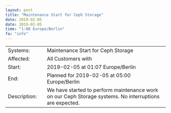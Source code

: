 ```yaml
---
layout: post
title: "Maintenance Start for Ceph Storage"
date: 2019-02-05
date: 2019-02-05
time: "1:08 Europe/Berlin"
fa: "info"
---
```


|                   |   |                                                                      |
|-------------------|---|----------------------------------------------------------------------|
| Systems:          |   | Maintenance Start for Ceph Storage|
| Affected:         |   | All Customers with  |
| Start:            |   | 2019-02-05 at 01:07 Europe/Berlin |
| End:              |   | Planned for 2019-02-05 at 05:00  Europe/Berlin |
| Description:      |   | We have started to perform maintenance work on our Ceph Storage systems. No interruptions are expected. |